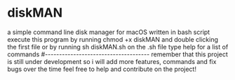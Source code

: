 # diskMAN
a simple command line disk manager for macOS written in bash script
execute this program by running chmod +x diskMAN and double clicking the first file or by running sh diskMAN.sh on the .sh file
type help for a list of commands
#-------------------------------------
remember that this project is still under development so i will add more features, commands and fix bugs over the time
feel free to help and contribute on the project!
